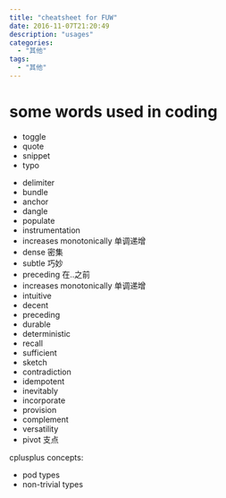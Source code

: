 ```yaml
---
title: "cheatsheet for FUW"
date: 2016-11-07T21:20:49
description: "usages"
categories:
  - "其他"
tags:
  - "其他"
---
```


# some words used in coding
 - toggle
 - quote
 - snippet
 - typo
<!--more-->
 - delimiter
 - bundle
 - anchor
 - dangle
 - populate
 - instrumentation
 - increases monotonically 单调递增 
 - dense 密集
 - subtle 巧妙
 - preceding 在..之前
 - increases monotonically 单调递增
 - intuitive
 - decent
 - preceding
 - durable
 - deterministic
 - recall
 - sufficient
 - sketch
 - contradiction
 - idempotent
 - inevitably
 - incorporate
 - provision
 - complement 
 - versatility
 - pivot 支点


 cplusplus concepts:
 - pod types
 - non-trivial types
